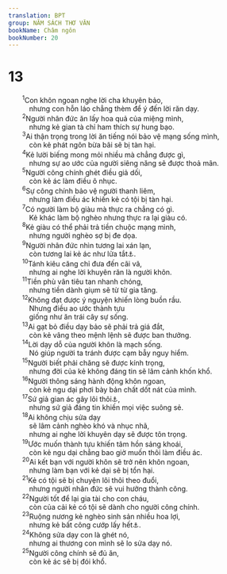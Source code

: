 ```yaml
---
translation: BPT
group: NĂM SÁCH THƠ VĂN
bookName: Châm ngôn 
bookNumber: 20
---
```


<div class="title"><h1>13</h1></div>
<span class="verse ch_13_1">  <sup>1</sup>Con khôn ngoan nghe lời cha khuyên bảo,<br/>   nhưng con hỗn láo chẳng thèm để ý đến lời răn dạy.<br/></span>
<span class="verse ch_13_2">  <sup>2</sup>Người nhân đức ăn lấy hoa quả của miệng mình,<br/>   nhưng kẻ gian tà chỉ ham thích sự hung bạo.<br/></span>
<span class="verse ch_13_3">  <sup>3</sup>Ai thận trọng trong lời ăn tiếng nói bảo vệ mạng sống mình,<br/>   còn kẻ phát ngôn bừa bãi sẽ bị tàn hại.<br/></span>
<span class="verse ch_13_4">  <sup>4</sup>Kẻ lười biếng mong mỏi nhiều mà chẳng được gì,<br/>   nhưng sự ao ước của người siêng năng sẽ được thoả mãn.<br/></span>
<span class="verse ch_13_5">  <sup>5</sup>Người công chính ghét điều giả dối,<br/>   còn kẻ ác làm điều ô nhục.<br/></span>
<span class="verse ch_13_6">  <sup>6</sup>Sự công chính bảo vệ người thanh liêm,<br/>   nhưng làm điều ác khiến kẻ có tội bị tàn hại.<br/></span>
<span class="verse ch_13_7">  <sup>7</sup>Có người làm bộ giàu mà thực ra chẳng có gì.<br/>   Kẻ khác làm bộ nghèo nhưng thực ra lại giàu có.<br/></span>
<span class="verse ch_13_8">  <sup>8</sup>Kẻ giàu có thể phải trả tiền chuộc mạng mình,<br/>   nhưng người nghèo sợ bị đe dọa.<br/></span>
<span class="verse ch_13_9">  <sup>9</sup>Người nhân đức nhìn tương lai xán lạn,<br/>   còn tương lai kẻ ác như lửa tắt<a data-toggle="tooltip" data-placement="bottom" title="Nguyên văn, “Đèn của người công chính sẽ chiếu sáng, nhưng đèn của kẻ ác sẽ tắt.”">⚓</a>.<br/></span>
<span class="verse ch_13_10">  <sup>10</sup>Tánh kiêu căng chỉ đưa đến cãi vã,<br/>   nhưng ai nghe lời khuyên răn là người khôn.<br/></span>
<span class="verse ch_13_11">  <sup>11</sup>Tiền phù vân tiêu tan nhanh chóng,<br/>   nhưng tiền dành giụm sẽ từ từ gia tăng.<br/></span>
<span class="verse ch_13_12">  <sup>12</sup>Không đạt được ý nguyện khiến lòng buồn rầu.<br/>   Nhưng điều ao ước thành tựu<br/>   giống như ăn trái cây sự sống.<br/></span>
<span class="verse ch_13_13">  <sup>13</sup>Ai gạt bỏ điều dạy bảo sẽ phải trả giá đắt,<br/>   còn kẻ vâng theo mệnh lệnh sẽ được ban thưởng.<br/></span>
<span class="verse ch_13_14">  <sup>14</sup>Lời dạy dỗ của người khôn là mạch sống.<br/>   Nó giúp người ta tránh được cạm bẫy nguy hiểm.<br/></span>
<span class="verse ch_13_15">  <sup>15</sup>Người biết phải chăng sẽ được kính trọng,<br/>   nhưng đời của kẻ không đáng tin sẽ lâm cảnh khốn khổ.<br/></span>
<span class="verse ch_13_16">  <sup>16</sup>Người thông sáng hành động khôn ngoan,<br/>   còn kẻ ngu dại phơi bày bản chất dốt nát của mình.<br/></span>
<span class="verse ch_13_17">  <sup>17</sup>Sứ giả gian ác gây lôi thôi<a data-toggle="tooltip" data-placement="bottom" title="Hay “Sứ giả gian ác mang họa vào thân.”">⚓</a>,<br/>   nhưng sứ giả đáng tin khiến mọi việc suông sẻ.<br/></span>
<span class="verse ch_13_18">  <sup>18</sup>Ai không chịu sửa dạy<br/>   sẽ lâm cảnh nghèo khó và nhục nhã,<br/>   nhưng ai nghe lời khuyên dạy sẽ được tôn trọng.<br/></span>
<span class="verse ch_13_19">  <sup>19</sup>Ước muốn thành tựu khiến tâm hồn sảng khoái,<br/>   còn kẻ ngu dại chẳng bao giờ muốn thôi làm điều ác.<br/></span>
<span class="verse ch_13_20">  <sup>20</sup>Ai kết bạn với người khôn sẽ trở nên khôn ngoan,<br/>   nhưng làm bạn với kẻ dại sẽ bị tổn hại.<br/></span>
<span class="verse ch_13_21">  <sup>21</sup>Kẻ có tội sẽ bị chuyện lôi thôi theo đuổi,<br/>   nhưng người nhân đức sẽ vui hưởng thành công.<br/></span>
<span class="verse ch_13_22">  <sup>22</sup>Người tốt để lại gia tài cho con cháu,<br/>   còn của cải kẻ có tội sẽ dành cho người công chính.<br/></span>
<span class="verse ch_13_23">  <sup>23</sup>Ruộng nương kẻ nghèo sinh sản nhiều hoa lợi,<br/>   nhưng kẻ bất công cướp lấy hết<a data-toggle="tooltip" data-placement="bottom" title="Hay “Người nghèo có ruộng nương sinh ra hoa màu tốt, nhưng những quyết định ngu dại khiến họ mất tất cả.”">⚓</a>.<br/></span>
<span class="verse ch_13_24">  <sup>24</sup>Không sửa dạy con là ghét nó,<br/>   nhưng ai thương con mình sẽ lo sửa dạy nó.<br/></span>
<span class="verse ch_13_25">  <sup>25</sup>Người công chính sẽ đủ ăn,<br/>   còn kẻ ác sẽ bị đói khổ.<br/></span>
